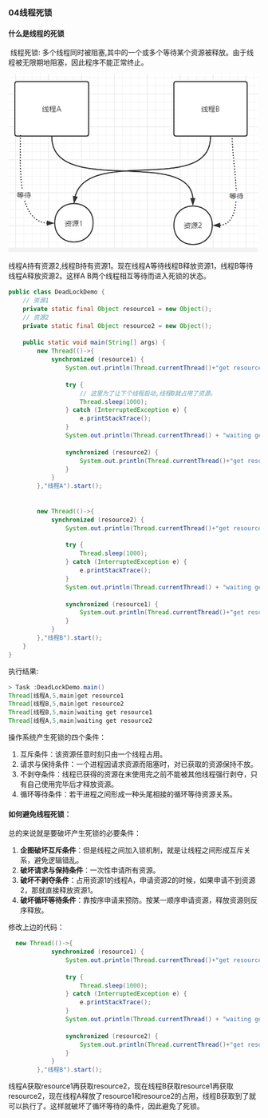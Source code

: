 ### 04线程死锁

#### 什么是线程的死锁

​	线程死锁: 多个线程同时被阻塞,其中的一个或多个等待某个资源被释放。由于线程被无限期地阻塞，因此程序不能正常终止。

![线程死锁](线程死锁.png)

​	线程A持有资源2,线程B持有资源1。现在线程A等待线程B释放资源1，线程B等待线程A释放资源2。这样A B两个线程相互等待而进入死锁的状态。

```java
public class DeadLockDemo {
    // 资源1
    private static final Object resource1 = new Object();
    // 资源2
    private static final Object resource2 = new Object();

    public static void main(String[] args) {
        new Thread(()->{
            synchronized (resource1) {
                System.out.println(Thread.currentThread()+"get resource1");

                try {
                    // 这里为了让下个线程启动,线程B就占用了资源。
                    Thread.sleep(1000);
                } catch (InterruptedException e) {
                    e.printStackTrace();
                }
                System.out.println(Thread.currentThread() + "waiting get resource2");

                synchronized (resource2) {
                    System.out.println(Thread.currentThread()+"get resource2");
                }
            }
        },"线程A").start();


        new Thread(()->{
            synchronized (resource2) {
                System.out.println(Thread.currentThread()+"get resource2");

                try {
                    Thread.sleep(1000);
                } catch (InterruptedException e) {
                    e.printStackTrace();
                }
                System.out.println(Thread.currentThread() + "waiting get resource1");

                synchronized (resource1) {
                    System.out.println(Thread.currentThread()+"get resource1");
                }
            }
        },"线程B").start();
    }
}
```

执行结果: 

```java
> Task :DeadLockDemo.main()
Thread[线程A,5,main]get resource1
Thread[线程B,5,main]get resource2
Thread[线程B,5,main]waiting get resource1
Thread[线程A,5,main]waiting get resource2
```

操作系统产生死锁的四个条件：

1. 互斥条件：该资源任意时刻只由一个线程占用。
2. 请求与保持条件：一个进程因请求资源而阻塞时，对已获取的资源保持不放。
3. 不剥夺条件：线程已获得的资源在末使用完之前不能被其他线程强行剥夺，只有自己使用完毕后才释放资源。
4. 循环等待条件：若干进程之间形成一种头尾相接的循环等待资源关系。

#### 如何避免线程死锁：

总的来说就是要破坏产生死锁的必要条件：

1. **企图破坏互斥条件**：但是线程之间加入锁机制，就是让线程之间形成互斥关系，避免逻辑错乱。
2. **破坏请求与保持条件**：一次性申请所有资源。
3. **破坏不剥夺条件**：占用资源1的线程A，申请资源2的时候，如果申请不到资源2，那就直接释放资源1。
4. **破坏循环等待条件**：靠按序申请来预防。按某一顺序申请资源，释放资源则反序释放。

修改上边的代码：

```java
  new Thread(()->{
            synchronized (resource1) {
                System.out.println(Thread.currentThread()+"get resource1");

                try {
                    Thread.sleep(1000);
                } catch (InterruptedException e) {
                    e.printStackTrace();
                }
                System.out.println(Thread.currentThread() + "waiting get resource2");

                synchronized (resource2) {
                    System.out.println(Thread.currentThread()+"get resource2");
                }
            }
        },"线程B").start();
```

​	线程A获取resource1再获取resource2，现在线程B获取resource1再获取resource2，现在线程A释放了resource1和resource2的占用，线程B获取到了就可以执行了。这样就破坏了循环等待的条件，因此避免了死锁。